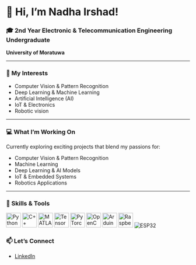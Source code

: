 # 👋 Hi, I’m Nadha Irshad!

### 🎓 2nd Year Electronic & Telecommunication Engineering Undergraduate  
**University of Moratuwa**

---

### 👀 My Interests  
- Computer Vision & Pattern Recognition  
- Deep Learning & Machine Learning  
- Artificial Intelligence (AI)  
- IoT & Electronics  
- Robotic vision  

---

### 💻 What I’m Working On  
Currently exploring exciting projects that blend my passions for:  
- Computer Vision & Pattern Recognition
- Machine Learning 
- Deep Learning & AI Models  
- IoT & Embedded Systems  
- Robotics Applications  

---

### 🚀 Skills & Tools

<img src="https://cdn.jsdelivr.net/gh/devicons/devicon/icons/python/python-original.svg" alt="Python" width="40" /> <img src="https://cdn.jsdelivr.net/gh/devicons/devicon/icons/cplusplus/cplusplus-original.svg" alt="C++" width="40" /> <img src="https://cdn.jsdelivr.net/gh/devicons/devicon/icons/matlab/matlab-original.svg" alt="MATLAB" width="40" /> <img src="https://cdn.jsdelivr.net/gh/devicons/devicon/icons/tensorflow/tensorflow-original.svg" alt="TensorFlow" width="40" /> <img src="https://cdn.jsdelivr.net/gh/devicons/devicon/icons/pytorch/pytorch-original.svg" alt="PyTorch" width="40" /> <img src="https://cdn.jsdelivr.net/gh/devicons/devicon/icons/opencv/opencv-original.svg" alt="OpenCV" width="40" /> <img src="https://cdn.jsdelivr.net/gh/devicons/devicon/icons/arduino/arduino-original.svg" alt="Arduino" width="40" /> <img src="https://cdn.jsdelivr.net/gh/devicons/devicon/icons/raspberrypi/raspberrypi-original.svg" alt="Raspberry Pi" width="40" /> ![ESP32](https://img.shields.io/badge/ESP32-008080?style=for-the-badge&logo=espressif&logoColor=white)




### 📫 Let’s Connect  
- [LinkedIn](http://www.linkedin.com/in/nadha-irshad-6aa525294)   

